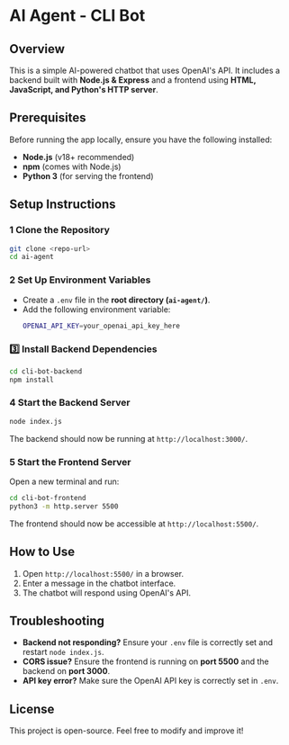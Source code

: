 # AI Agent - CLI Bot

## Overview
This is a simple AI-powered chatbot that uses OpenAI's API. It includes a backend built with **Node.js & Express** and a frontend using **HTML, JavaScript, and Python's HTTP server**.

## Prerequisites
Before running the app locally, ensure you have the following installed:
- **Node.js** (v18+ recommended)
- **npm** (comes with Node.js)
- **Python 3** (for serving the frontend)

## Setup Instructions

### 1 Clone the Repository
```sh
git clone <repo-url>
cd ai-agent
```

### 2 Set Up Environment Variables
- Create a `.env` file in the **root directory (`ai-agent/`)**.
- Add the following environment variable:
  ```sh
  OPENAI_API_KEY=your_openai_api_key_here
  ```

### 3️⃣ Install Backend Dependencies
```sh
cd cli-bot-backend
npm install
```

### 4️ Start the Backend Server
```sh
node index.js
```
The backend should now be running at `http://localhost:3000/`.

### 5 Start the Frontend Server
Open a new terminal and run:
```sh
cd cli-bot-frontend
python3 -m http.server 5500
```
The frontend should now be accessible at `http://localhost:5500/`.

## How to Use
1. Open `http://localhost:5500/` in a browser.
2. Enter a message in the chatbot interface.
3. The chatbot will respond using OpenAI's API.

## Troubleshooting
- **Backend not responding?** Ensure your `.env` file is correctly set and restart `node index.js`.
- **CORS issue?** Ensure the frontend is running on **port 5500** and the backend on **port 3000**.
- **API key error?** Make sure the OpenAI API key is correctly set in `.env`.

## License
This project is open-source. Feel free to modify and improve it!